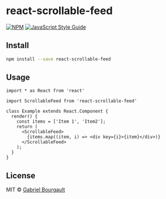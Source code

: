 # react-scrollable-feed

> 

[![NPM](https://img.shields.io/npm/v/react-scrollable-feed.svg)](https://www.npmjs.com/package/react-scrollable-feed) [![JavaScript Style Guide](https://img.shields.io/badge/code_style-standard-brightgreen.svg)](https://standardjs.com)

## Install

```bash
npm install --save react-scrollable-feed
```

## Usage

```tsx
import * as React from 'react'

import ScrollableFeed from 'react-scrollable-feed'

class Example extends React.Component {
  render() {
    const items = ['Item 1', 'Item2'];
    return (
      <ScrollableFeed>
        {items.map((item, i) => <div key={i}>{item}</div>)}
      </ScrollableFeed>
    );
  }
}
```

## License

MIT © [Gabriel Bourgault](https://github.com/dizco)

